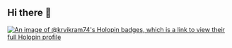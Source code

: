 ## Hi there 👋

<!--
**KrVikram74/KrVikram74** is a ✨ _special_ ✨ repository because its `README.md` (this file) appears on your GitHub profile.

Here are some ideas to get you started:

- 🔭 I’m currently working on ...
- 🌱 I’m currently learning ...
- 👯 I’m looking to collaborate on ...
- 🤔 I’m looking for help with ...
- 💬 Ask me about ...
- 📫 How to reach me: ...
- 😄 Pronouns: ...
- ⚡ Fun fact: ...
-->
[![An image of @krvikram74's Holopin badges, which is a link to view their full Holopin profile](https://holopin.me/krvikram74)](https://holopin.io/@krvikram74)
